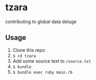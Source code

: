 tzara
=====

contributing to global data deluge

## Usage

1. Clone this repo
2. `$ cd tzara`
3. Add some source text to `/source.txt`
4. `$ bundle`
5. `$ bundle exec ruby main.rb`
